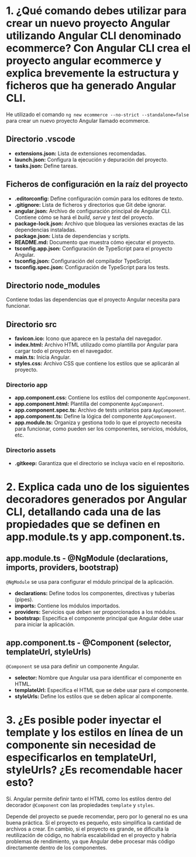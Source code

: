 # 1. ¿Qué comando debes utilizar para crear un nuevo proyecto Angular utilizando Angular CLI denominado ecommerce? Con Angular CLI crea el proyecto angular ecommerce y explica brevemente la estructura y ficheros que ha generado Angular CLI.

He utilizado el comando `ng new ecommerce --no-strict --standalone=false` para crear un nuevo proyecto Angular llamado ecommerce.

## Directorio .vscode
* **extensions.json:** Lista de extensiones recomendadas.
* **launch.json:** Configura la ejecución y depuración del proyecto.
* **tasks.json:** Define tareas.

## Ficheros de configuración en la raíz del proyecto
* **.editorconfig:** Define configuración común para los editores de texto. 
* **.gitignore:** Lista de ficheros y directorios que Git debe ignorar.
* **angular.json:** Archivo de configuración principal de Angular CLI. Contiene cómo se hará el *build*, *serve* y *test* del proyecto.
* **package-lock.json:** Archivo que bloquea las versiones exactas de las dependencias instaladas.
* **package.json:** Lista de dependencias y scripts.
* **README.md:** Documento que muestra cómo ejecutar el proyecto.
* **tsconfig.app.json:** Configuración de TypeScript para el proyecto Angular.
* **tsconfig.json:** Configuración del compilador TypeScript.
* **tsconfig.spec.json:** Configuración de TypeScript para los tests.

## Directorio node_modules
Contiene todas las dependencias que el proyecto Angular necesita para funcionar.

## Directorio src
* **favicon.ico:** Icono que aparece en la pestaña del navegador.
* **index.html:** Archivo HTML utilizado como plantilla por Angular para cargar todo el proyecto en el navegador.
* **main.ts:** Inicia Angular.
* **styles.css:** Archivo CSS que contiene los estilos que se aplicarán al proyecto.

### Directorio app
* **app.component.css:** Contiene los estilos del componente `AppComponent`.
* **app.component.html:** Plantilla del componente `AppComponent`.
* **app.component.spec.ts:** Archivo de tests unitarios para `AppComponent`.
* **app.component.ts:** Define la lógica del componente `AppComponent`.
* **app.module.ts:** Organiza y gestiona todo lo que el proyecto necesita para funcionar, como pueden ser los componentes, servicios, módulos, etc.

### Directorio assets
* **.gitkeep:** Garantiza que el directorio se incluya vacío en el repositorio.

# 2. Explica cada uno de los siguientes decoradores generados por Angular CLI, detallando cada una de las propiedades que se definen en app.module.ts y app.component.ts.

## app.module.ts - @NgModule (declarations, imports, providers, bootstrap)
`@NgModule` se usa para configurar el módulo principal de la aplicación.
* **declarations:** Define todos los componentes, directivas y tuberías (pipes).
* **imports:** Contiene los módulos importados.
* **providers:** Servicios que deben ser proporcionados a los módulos.
* **bootstrap:** Especifica el componente principal que Angular debe usar para iniciar la aplicación.
  
## app.component.ts - @Component (selector, templateUrl, styleUrls)
`@Component` se usa para definir un componente Angular.
* **selector:** Nombre que Angular usa para identificar el componente en HTML.
* **templateUrl:** Especifica el HTML que se debe usar para el componente.
* **styleUrls:** Define los estilos que se deben aplicar al componente.

# 3. ¿Es posible poder inyectar el template y los estilos en línea de un componente sin necesidad de especificarlos en templateUrl, styleUrls? ¿Es recomendable hacer esto?
Sí. Angular permite definir tanto el HTML como los estilos dentro del decorador `@Component` con las propiedades `template` y `styles`.

Depende del proyecto se puede recomendar, pero por lo general no es una buena práctica. Si el proyecto es pequeño, esto simplifica la cantidad de archivos a crear. En cambio, si el proyecto es grande, se dificulta la reutilización de código, no habría escalabilidad en el proyecto y habría problemas de rendimiento, ya que Angular debe procesar más código directamente dentro de los componentes.
